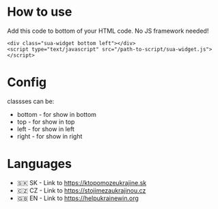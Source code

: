 # How to use
Add this code to bottom of your HTML code. No JS framework needed!
```
<div class="sua-widget bottom left"></div>
<script type="text/javascript" src="/path-to-script/sua-widget.js"></script>
```

# Config

classses can be:
- bottom - for show in bottom
- top - for show in top
- left - for show in left
- right - for show in right


# Languages

- 🇸🇰 SK - Link to https://ktopomozeukrajine.sk
- 🇨🇿 CZ - Link to https://stojimezaukrajinou.cz
- 🇬🇧 EN - Link to https://helpukrainewin.org
